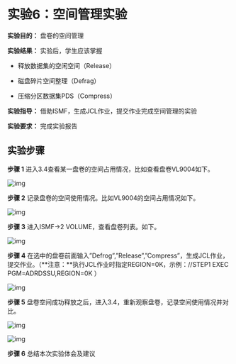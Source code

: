 # 实验6：空间管理实验

**实验目的：** 盘卷的空间管理

**实验结果：** 实验后，学生应该掌握

- 释放数据集的空闲空间（Release）

- 磁盘碎片空间整理（Defrag）

- 压缩分区数据集PDS（Compress）

**实验指导：** 借助ISMF，生成JCL作业，提交作业完成空间管理的实验

**实验要求：** 完成实验报告

## 实验步骤

**步骤 1**     进入3.4查看某一盘卷的空间占用情况，比如查看盘卷VL9004如下。

![img](/img/dfsms/lab6/step1.png)

**步骤 2**     记录盘卷的空间使用情况。比如VL9004的空间占用情况如下。

![img](/img/dfsms/lab6/step2.png)

**步骤 3**     进入ISMF->2 VOLUME，查看盘卷列表。如下。

![img](/img/dfsms/lab6/step3.png)

**步骤 4**     在选中的盘卷前面输入”Defrog”,”Release”,”Compress”，生成JCL作业，提交作业。（**注意：**执行JCL作业时指定REGION=0K，示例：//STEP1  EXEC  PGM=ADRDSSU,REGION=0K ）

![img](/img/dfsms/lab6/step4.png)

**步骤 5**     盘卷空间成功释放之后，进入3.4，重新观察盘卷，记录空间使用情况并对比。

![img](/img/dfsms/lab6/step5.1.png)

![img](/img/dfsms/lab6/step5.2.png)

**步骤 6**     总结本次实验体会及建议